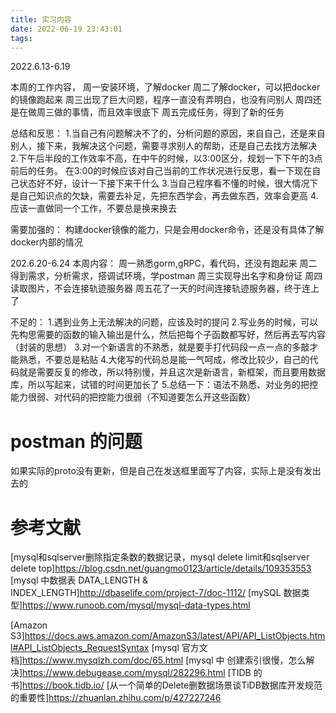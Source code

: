 ```yaml
---
title: 实习内容
date: 2022-06-19 23:43:01
tags:
---
```


2022.6.13-6.19

本周的工作内容，
周一安装环境，了解docker
周二了解docker，可以把docker的镜像跑起来
周三出现了巨大问题，程序一直没有弄明白，也没有问别人
周四还是在做周三做的事情，而且效率很底下
周五完成任务，得到了新的任务

总结和反思：
1.当自己有问题解决不了的，分析问题的原因，来自自己，还是来自别人，接下来，我解决这个问题，需要寻求别人的帮助，还是自己去找方法解决
2.下午后半段的工作效率不高，在中午的时候，以3:00区分，规划一下下午的3点前后的任务。
在3:00的时候应该对自己当前的工作状况进行反思，看一下现在自己状态好不好，设计一下接下来干什么
3.当自己程序看不懂的时候，很大情况下是自己知识点的欠缺，需要去补足，先把东西学会，再去做东西，效率会更高
4.应该一直做同一个工作，不要总是换来换去


需要加强的：
构建docker镜像的能力，只是会用docker命令，还是没有具体了解docker内部的情况


202.6.20-6.24
本周内容：
周一熟悉gorm,gRPC，看代码，还没有跑起来
周二得到需求，分析需求，搭调试环境，学postman
周三实现导出名字和身份证
周四读取图片，不会连接轨迹服务器
周五花了一天的时间连接轨迹服务器，终于连上了

不足的：
1.遇到业务上无法解决的问题，应该及时的提问
2.写业务的时候，可以先构思需要的函数的输入输出是什么，然后把每个子函数都写好，然后再去写内容（封装的思想）
3.对一个新语言的不熟悉，就是要手打代码段一点一点的多敲才能熟悉，不要总是粘贴
4.大佬写的代码总是能一气呵成，修改比较少，自己的代码就是需要反复的修改，所以特别慢，并且这次是新语言，新框架，而且要用数据库，所以写起来，试错的时间更加长了
5.总结一下：语法不熟悉、对业务的把控能力很弱、对代码的把控能力很弱（不知道要怎么开这些函数）



# postman 的问题
如果实际的proto没有更新，但是自己在发送框里面写了内容，实际上是没有发出去的




# 参考文献
[mysql和sqlserver删除指定条数的数据记录，mysql delete limit和sqlserver delete top]https://blog.csdn.net/guangmo0123/article/details/109353553
[mysql 中数据表 DATA_LENGTH & INDEX_LENGTH]http://dbaselife.com/project-7/doc-1112/
[mySQL 数据类型]https://www.runoob.com/mysql/mysql-data-types.html

[Amazon S3]https://docs.aws.amazon.com/AmazonS3/latest/API/API_ListObjects.html#API_ListObjects_RequestSyntax
[mysql 官方文档]https://www.mysqlzh.com/doc/65.html
[mysql 中 创建索引很慢，怎么解决]https://www.debugease.com/mysql/282296.html
[TIDB 的书]https://book.tidb.io/
[从一个简单的Delete删数据场景谈TiDB数据库开发规范的重要性]https://zhuanlan.zhihu.com/p/427227246


























